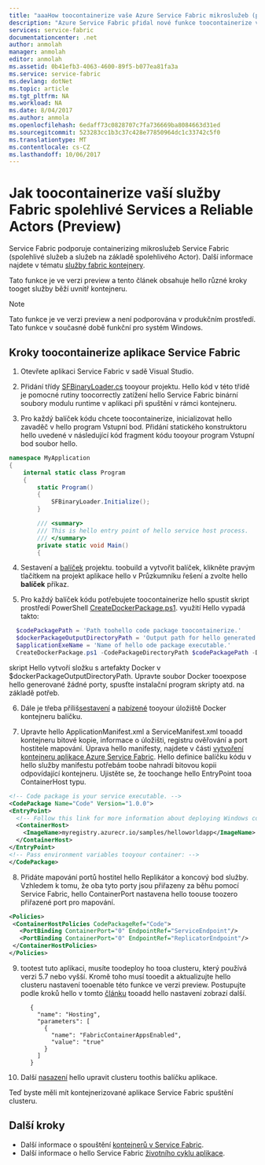 ```yaml
---
title: "aaaHow toocontainerize vaše Azure Service Fabric mikroslužeb (preview)"
description: "Azure Service Fabric přidal nové funkce toocontainerize vaše mikroslužeb Service Fabric. Tato funkce je aktuálně ve verzi Preview."
services: service-fabric
documentationcenter: .net
author: anmolah
manager: anmolah
editor: anmolah
ms.assetid: 0b41efb3-4063-4600-89f5-b077ea81fa3a
ms.service: service-fabric
ms.devlang: dotNet
ms.topic: article
ms.tgt_pltfrm: NA
ms.workload: NA
ms.date: 8/04/2017
ms.author: anmola
ms.openlocfilehash: 6edaff73c0828707c7fa736669ba8084663d31ed
ms.sourcegitcommit: 523283cc1b3c37c428e77850964dc1c33742c5f0
ms.translationtype: MT
ms.contentlocale: cs-CZ
ms.lasthandoff: 10/06/2017
---
```

# <a name="how-toocontainerize-your-service-fabric-reliable-services-and-reliable-actors-preview"></a>Jak toocontainerize vaší služby Fabric spolehlivé Services a Reliable Actors (Preview)

Service Fabric podporuje containerizing mikroslužeb Service Fabric (spolehlivé služeb a služeb na základě spolehlivého Actor). Další informace najdete v tématu [služby fabric kontejnery](service-fabric-containers-overview.md).


 Tato funkce je ve verzi preview a tento článek obsahuje hello různé kroky tooget služby běží uvnitř kontejneru.  

> [!NOTE]
> Tato funkce je ve verzi preview a není podporována v produkčním prostředí. Tato funkce v současné době funkční pro systém Windows.

## <a name="steps-toocontainerize-your-service-fabric-application"></a>Kroky toocontainerize aplikace Service Fabric

1. Otevřete aplikaci Service Fabric v sadě Visual Studio.

2. Přidání třídy [SFBinaryLoader.cs](https://github.com/Azure/service-fabric-scripts-and-templates/blob/master/code/SFBinaryLoaderForContainers/SFBinaryLoader.cs) tooyour projektu. Hello kód v této třídě je pomocné rutiny toocorrectly zatížení hello Service Fabric binární soubory modulu runtime v aplikaci při spuštění v rámci kontejneru.

3. Pro každý balíček kódu chcete toocontainerize, inicializovat hello zavaděč v hello program Vstupní bod. Přidání statického konstruktoru hello uvedené v následující kód fragment kódu tooyour program Vstupní bod soubor hello.

  ```csharp
  namespace MyApplication
  {
      internal static class Program
      {
          static Program()
          {
              SFBinaryLoader.Initialize();
          }

          /// <summary>
          /// This is hello entry point of hello service host process.
          /// </summary>
          private static void Main()
          {
  ```

4. Sestavení a [balíček](service-fabric-package-apps.md#Package-App) projektu. toobuild a vytvořit balíček, klikněte pravým tlačítkem na projekt aplikace hello v Průzkumníku řešení a zvolte hello **balíček** příkaz.

5. Pro každý balíček kódu potřebujete toocontainerize hello spustit skript prostředí PowerShell [CreateDockerPackage.ps1](https://github.com/Azure/service-fabric-scripts-and-templates/blob/master/scripts/CodePackageToDockerPackage/CreateDockerPackage.ps1). využití Hello vypadá takto:
  ```powershell
    $codePackagePath = 'Path toohello code package toocontainerize.'
    $dockerPackageOutputDirectoryPath = 'Output path for hello generated docker folder.'
    $applicationExeName = 'Name of hello ode package executable.'
    CreateDockerPackage.ps1 -CodePackageDirectoryPath $codePackagePath -DockerPackageOutputDirectoryPath $dockerPackageOutputDirectoryPath -ApplicationExeName $applicationExeName
 ```
  skript Hello vytvoří složku s artefakty Docker v $dockerPackageOutputDirectoryPath. Upravte soubor Docker tooexpose hello generované žádné porty, spusťte instalační program skripty atd. na základě potřeb.

6. Dále je třeba příliš[sestavení](service-fabric-get-started-containers.md#Build-Containers) a [nabízené](service-fabric-get-started-containers.md#Push-Containers) tooyour úložiště Docker kontejneru balíčku.

7. Upravte hello ApplicationManifest.xml a ServiceManifest.xml tooadd kontejneru bitové kopie, informace o úložišti, registru ověřování a port hostitele mapování. Úprava hello manifesty, najdete v části [vytvoření kontejneru aplikace Azure Service Fabric](service-fabric-get-started-containers.md). Hello definice balíčku kódu v hello služby manifestu potřebám toobe nahradí bitovou kopii odpovídající kontejneru. Ujistěte se, že toochange hello EntryPoint tooa ContainerHost typu.

  ```xml
<!-- Code package is your service executable. -->
<CodePackage Name="Code" Version="1.0.0">
  <EntryPoint>
    <!-- Follow this link for more information about deploying Windows containers tooService Fabric: https://aka.ms/sfguestcontainers -->
    <ContainerHost>
      <ImageName>myregistry.azurecr.io/samples/helloworldapp</ImageName>
    </ContainerHost>
  </EntryPoint>
  <!-- Pass environment variables tooyour container: -->    
</CodePackage>
  ```

8. Přidáte mapování portů hostitel hello Replikátor a koncový bod služby. Vzhledem k tomu, že oba tyto porty jsou přiřazeny za běhu pomocí Service Fabric, hello ContainerPort nastavena hello toouse toozero přiřazené port pro mapování.

 ```xml
<Policies>
  <ContainerHostPolicies CodePackageRef="Code">
    <PortBinding ContainerPort="0" EndpointRef="ServiceEndpoint"/>
    <PortBinding ContainerPort="0" EndpointRef="ReplicatorEndpoint"/>
  </ContainerHostPolicies>
</Policies>
 ```

9. tootest tuto aplikaci, musíte toodeploy ho tooa clusteru, který používá verzi 5.7 nebo vyšší. Kromě toho musí tooedit a aktualizujte hello clusteru nastavení tooenable této funkce ve verzi preview. Postupujte podle kroků hello v tomto [článku](service-fabric-cluster-fabric-settings.md) tooadd hello nastavení zobrazí další.
```
      {
        "name": "Hosting",
        "parameters": [
          {
            "name": "FabricContainerAppsEnabled",
            "value": "true"
          }
        ]
      }
```
10. Další [nasazení](service-fabric-deploy-remove-applications.md) hello upravit clusteru toothis balíčku aplikace.

Teď byste měli mít kontejnerizované aplikace Service Fabric spuštění clusteru.

## <a name="next-steps"></a>Další kroky
* Další informace o spouštění [kontejnerů v Service Fabric](service-fabric-get-started-containers.md).
* Další informace o hello Service Fabric [životního cyklu aplikace](service-fabric-application-lifecycle.md).
